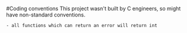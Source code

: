 #Coding conventions
This project wasn't built by C engineers, so might have non-standard conventions.

    - all functions which can return an error will return int
